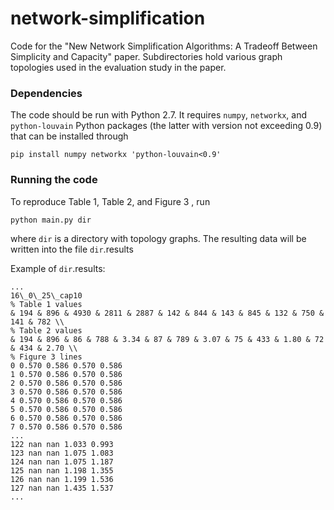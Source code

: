 # network-simplification
Code for the "New Network Simplification Algorithms: A Tradeoff Between Simplicity and Capacity" paper. Subdirectories hold various graph topologies used in the evaluation study in the paper.

### Dependencies
The code should be run with Python 2.7. It requires `numpy`, `networkx`, and `python-louvain` Python packages (the latter with version not exceeding 0.9) that can be installed through
```
pip install numpy networkx 'python-louvain<0.9'
```

### Running the code

To reproduce Table 1, Table 2, and Figure 3 , run
```
python main.py dir
```
where `dir` is a directory with topology graphs. The resulting data will be written into the file `dir`.results 

Example of `dir`.results:
```
...
16\_0\_25\_cap10
% Table 1 values
& 194 & 896 & 4930 & 2811 & 2887 & 142 & 844 & 143 & 845 & 132 & 750 & 141 & 782 \\
% Table 2 values
& 194 & 896 & 86 & 788 & 3.34 & 87 & 789 & 3.07 & 75 & 433 & 1.80 & 72 & 434 & 2.70 \\
% Figure 3 lines
0 0.570 0.586 0.570 0.586
1 0.570 0.586 0.570 0.586
2 0.570 0.586 0.570 0.586
3 0.570 0.586 0.570 0.586
4 0.570 0.586 0.570 0.586
5 0.570 0.586 0.570 0.586
6 0.570 0.586 0.570 0.586
7 0.570 0.586 0.570 0.586
...
122 nan nan 1.033 0.993
123 nan nan 1.075 1.083
124 nan nan 1.075 1.187
125 nan nan 1.198 1.355
126 nan nan 1.199 1.536
127 nan nan 1.435 1.537
...
```
